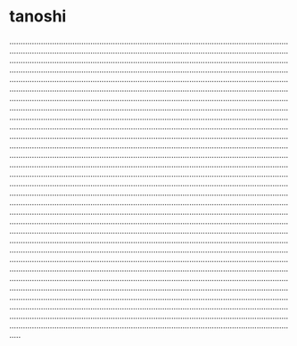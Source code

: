 # tanoshi

.........................................................................................................................................................................................................................................................................................................................................................................................................................................................................................................................................................................................................................................................................................................................................................................................................................................................................................................................................................................................................................................................................................................................................................................................................................................................................................................................................................................................................................................................................................................................................................................................................................................................................................................................................................................................................................................................................................................................................................................................................................................................................................................................................................................................................................................................................................................................................................................................................................................................................................................................................................................................................................................................................................................................................................................................................................................................................................................................................................................................................................................................................................................................................................................................................................................................................................................................................................................................................................................................................................................................................................................................................................................................................................................................................................................................................................................................................................................................................................................................................